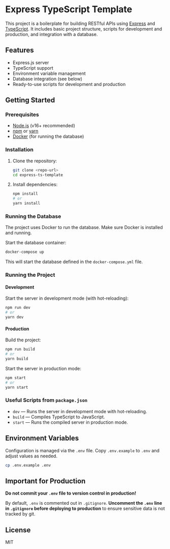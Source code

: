 # Express TypeScript Template

This project is a boilerplate for building RESTful APIs using [Express](https://expressjs.com/) and [TypeScript](https://www.typescriptlang.org/). It includes basic project structure, scripts for development and production, and integration with a database.

## Features

- Express.js server
- TypeScript support
- Environment variable management
- Database integration (see below)
- Ready-to-use scripts for development and production

## Getting Started

### Prerequisites

- [Node.js](https://nodejs.org/) (v16+ recommended)
- [npm](https://www.npmjs.com/) or [yarn](https://yarnpkg.com/)
- [Docker](https://www.docker.com/) (for running the database)

### Installation

1. Clone the repository:
    ```bash
    git clone <repo-url>
    cd express-ts-template
    ```

2. Install dependencies:
    ```bash
    npm install
    # or
    yarn install
    ```

### Running the Database

The project uses Docker to run the database. Make sure Docker is installed and running.

Start the database container:
```bash
docker-compose up
```

This will start the database defined in the `docker-compose.yml` file.

### Running the Project

#### Development

Start the server in development mode (with hot-reloading):
```bash
npm run dev
# or
yarn dev
```

#### Production

Build the project:
```bash
npm run build
# or
yarn build
```

Start the server in production mode:
```bash
npm start
# or
yarn start
```

### Useful Scripts from `package.json`

- `dev` — Runs the server in development mode with hot-reloading.
- `build` — Compiles TypeScript to JavaScript.
- `start` — Runs the compiled server in production mode.

## Environment Variables

Configuration is managed via the `.env` file. Copy `.env.example` to `.env` and adjust values as needed.

```bash
cp .env.example .env
```

## Important for Production

**Do not commit your `.env` file to version control in production!**

By default, `.env` is commented out in `.gitignore`.
**Uncomment the `.env` line in `.gitignore` before deploying to production** to ensure sensitive data is not tracked by git.

## License

MIT
